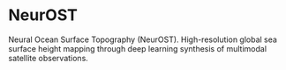 # NeurOST
Neural Ocean Surface Topography (NeurOST). High-resolution global sea surface height mapping through deep learning synthesis of multimodal satellite observations.
